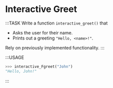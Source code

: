 # Interactive Greet

:::TASK
Write a function `interactive_greet()` that

* Asks the user for their name.
* Prints out a greeting `"Hello, <name>!"`.

Rely on previously implemented functionality.
:::

:::USAGE

```python
>>> interactive_Fgreet("John")
"Hello, John!"
```

:::
